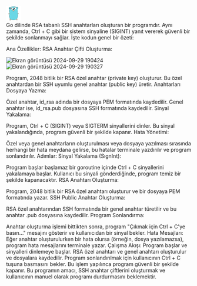 <a href="https://golang.org/" target="_blank" rel="noreferrer"> 
        <img src="https://raw.githubusercontent.com/devicons/devicon/master/icons/go/go-original.svg" alt="golang" width="40" height="40"/> 
    </a> <br>
Go dilinde RSA tabanlı SSH anahtarları oluşturan bir programdır. Aynı zamanda, Ctrl + C gibi bir sistem sinyaline (SIGINT) yanıt vererek güvenli bir şekilde sonlanmayı sağlar. İşte kodun genel bir özeti:

Ana Özellikler:
RSA Anahtar Çifti Oluşturma:

![Ekran görüntüsü 2024-09-29 190424](https://github.com/user-attachments/assets/9d4c3b1e-1148-4d52-becc-7ec65b83d941)
![Ekran görüntüsü 2024-09-29 190327](https://github.com/user-attachments/assets/2b6f3eab-2a71-4626-b294-6492b4f53f92)



Program, 2048 bitlik bir RSA özel anahtar (private key) oluşturur.
Bu özel anahtardan bir SSH uyumlu genel anahtar (public key) üretir.
Anahtarları Dosyaya Yazma:

Özel anahtar, id_rsa adında bir dosyaya PEM formatında kaydedilir.
Genel anahtar ise, id_rsa.pub dosyasına SSH formatında kaydedilir.
Sinyal Yakalama:

Program, Ctrl + C (SIGINT) veya SIGTERM sinyallerini dinler.
Bu sinyal yakalandığında, program güvenli bir şekilde kapanır.
Hata Yönetimi:

Özel veya genel anahtarların oluşturulması veya dosyaya yazılması sırasında herhangi bir hata meydana gelirse, bu hatalar terminale yazdırılır ve program sonlandırılır.
Adımlar:
Sinyal Yakalama (SıgnInt):

Program başlar başlamaz bir goroutine içinde Ctrl + C sinyallerini yakalamaya başlar. Kullanıcı bu sinyali gönderdiğinde, program temiz bir şekilde kapanacaktır.
RSA Anahtarı Oluşturma:

Program, 2048 bitlik bir RSA özel anahtarı oluşturur ve bir dosyaya PEM formatında yazar.
SSH Public Anahtar Oluşturma:

RSA özel anahtarından SSH formatında bir genel anahtar türetilir ve bu anahtar .pub dosyasına kaydedilir.
Program Sonlandırma:

Anahtar oluşturma işlemi bittikten sonra, program "Çıkmak için Ctrl + C'ye basın..." mesajını gösterir ve kullanıcıdan bir sinyal bekler.
Hata Mesajları:
Eğer anahtar oluşturulurken bir hata olursa (örneğin, dosya yazılamazsa), program hata mesajlarını terminale yazar.
Çalışma Akışı:
Program başlar ve sinyalleri dinlemeye başlar.
RSA özel anahtarı ve genel anahtarı oluşturulur ve dosyalara kaydedilir.
Program sonlandırılmak için kullanıcının Ctrl + C tuşuna basmasını bekler. Bu işlem yapılınca program güvenli bir şekilde kapanır.
Bu programın amacı, SSH anahtar çiftlerini oluşturmak ve kullanıcının manuel olarak programı durdurmasını beklemektir.
